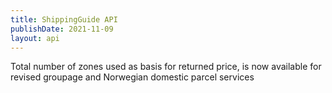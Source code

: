 ```yaml
---
title: ShippingGuide API
publishDate: 2021-11-09
layout: api
---
```


Total number of zones used as basis for returned price, is now available for revised groupage and Norwegian domestic 
parcel services
